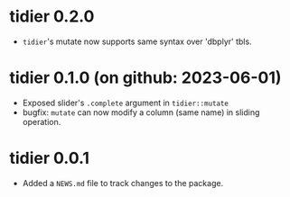 # tidier 0.2.0

* `tidier`'s mutate now supports same syntax over 'dbplyr' tbls. 

# tidier 0.1.0 (on github: 2023-06-01)

* Exposed slider's `.complete` argument in `tidier::mutate`
* bugfix: `mutate` can now modify a column (same name) in sliding operation. 

# tidier 0.0.1

* Added a `NEWS.md` file to track changes to the package.
